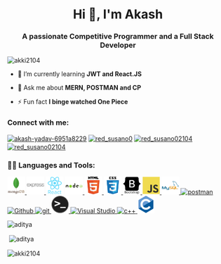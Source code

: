 <h1 align="center">Hi 👋, I'm Akash</h1>
<h3 align="center">A passionate Competitive Programmer and a Full Stack Developer</h3>

<p align="left"> <img src="https://komarev.com/ghpvc/?username=akki2104&label=Profile%20views&color=0e75b6&style=flat" alt="akki2104" /> </p>

- 🌱 I’m currently learning **JWT and React.JS**

- 💬 Ask me about **MERN, POSTMAN and CP**

- ⚡ Fun fact **I binge watched One Piece**

<h3 align="left">Connect with me:</h3>
<p align="left">
<a href="https://linkedin.com/in/akash-yadav-6951a8229" target="blank"><img align="center" src="https://raw.githubusercontent.com/rahuldkjain/github-profile-readme-generator/master/src/images/icons/Social/linked-in-alt.svg" alt="akash-yadav-6951a8229" height="30" width="40" /></a>
<a href="https://www.codechef.com/users/red_susano0" target="blank"><img align="center" src="https://cdn.jsdelivr.net/npm/simple-icons@3.1.0/icons/codechef.svg" alt="red_susano0" height="30" width="40" /></a>
<a href="https://codeforces.com/profile/red_susano02104" target="blank"><img align="center" src="https://raw.githubusercontent.com/rahuldkjain/github-profile-readme-generator/master/src/images/icons/Social/codeforces.svg" alt="red_susano02104" height="30" width="40" /></a>
<a href="https://www.leetcode.com/red_susano02104" target="blank"><img align="center" src="https://raw.githubusercontent.com/rahuldkjain/github-profile-readme-generator/master/src/images/icons/Social/leet-code.svg" alt="red_susano02104" height="30" width="40" /></a>
</p>

<h3 align="left">👨‍💻 Languages and Tools:</h3>

<p align="left"><a href="https://www.mongodb.com/" target="_blank" rel="noreferrer"> <img src="https://raw.githubusercontent.com/devicons/devicon/master/icons/mongodb/mongodb-original-wordmark.svg" alt="mongodb" width="40" height="40"/> </a>
 <a href="https://expressjs.com" target="_blank" rel="noreferrer"> <img src="https://raw.githubusercontent.com/devicons/devicon/master/icons/express/express-original-wordmark.svg" alt="express" width="40" height="40"/></a><a href="https://reactjs.org/" target="_blank" rel="noreferrer"> <img src="https://raw.githubusercontent.com/devicons/devicon/master/icons/react/react-original-wordmark.svg" alt="react" width="40" height="40"/></a> <a href="https://nodejs.org" target="_blank" rel="noreferrer"> <img src="https://raw.githubusercontent.com/devicons/devicon/master/icons/nodejs/nodejs-original-wordmark.svg" alt="nodejs" width="40" height="40"/> </a><a href="https://html.com/" target="_blank" rel="noreferrer"> <img src="https://raw.githubusercontent.com/github/explore/80688e429a7d4ef2fca1e82350fe8e3517d3494d/topics/html/html.png" alt="html-5" width="40" height="40"/> </a><a href="https://www.w3schools.com/css/" target="_blank" rel="noreferrer"> <img src="https://raw.githubusercontent.com/github/explore/80688e429a7d4ef2fca1e82350fe8e3517d3494d/topics/css/css.png" alt="css" width="40" height="40"/> </a>
 <a href="https://getbootstrap.com" target="_blank" rel="noreferrer"> <img src="https://raw.githubusercontent.com/devicons/devicon/master/icons/bootstrap/bootstrap-plain-wordmark.svg" alt="bootstrap" width="40" height="40"/> </a>
 <a href="https://developer.mozilla.org/en-US/docs/Web/JavaScript" target="_blank" rel="noreferrer"> 
  <img src="https://raw.githubusercontent.com/devicons/devicon/master/icons/javascript/javascript-original.svg" alt="javascript" width="40" height="40"/> </a>
 <a href="https://www.mysql.com/" target="_blank" rel="noreferrer"> <img src="https://raw.githubusercontent.com/devicons/devicon/master/icons/mysql/mysql-original-wordmark.svg" alt="mysql" width="40" height="40"/> </a>
 <a href="https://postman.com" target="_blank" rel="noreferrer"> <img src="https://www.vectorlogo.zone/logos/getpostman/getpostman-icon.svg" alt="postman" width="40" height="40"/></a>
 <a href="https://github.com/" target="_blank" rel="noreferrer"> 
  <img src="https://i.imgur.com/DZgetVv.png" alt="Github" width="40" height="40"/> </a>
  <a href="https://git-scm.com/" target="_blank" rel="noreferrer"> <img src="https://www.vectorlogo.zone/logos/git-scm/git-scm-icon.svg" alt="git" width="40" height="40"/> </a>
 <a href="#" target="_blank" rel="noreferrer"> 
  <img src="https://raw.githubusercontent.com/github/explore/80688e429a7d4ef2fca1e82350fe8e3517d3494d/topics/terminal/terminal.png" alt="terminal" width="40" height="40"/> </a>
 <a href="https://code.visualstudio.com/" target="_blank" rel="noreferrer"> 
  <img src="https://img.icons8.com/fluent/48/000000/visual-studio-code-2019.png" alt="Visual Studio" width="40" height="40"/> </a>
<a href="https://www.cprogramming.com/" target="_blank" rel="noreferrer"> <img src="https://img.icons8.com/color/48/000000/c-plus-plus-logo.png" alt="c++"  width="40" height="40"/> </a> 
<a href="https://www.w3schools.com/cpp//" target="_blank" rel="noreferrer"> 
  <img src="https://raw.githubusercontent.com/devicons/devicon/master/icons/c/c-original.svg" alt="c++" width="40" height="40"/> </a>
</p>


<p><img align="centre" src="https://github-readme-stats.vercel.app/api/top-langs?username=its-me-aadi&show_icons=true&hide_border=true&theme=dark&locale=en&layout=compact" alt="aditya" /></p>

<p>&nbsp;<img align="center" src="https://github-readme-stats.vercel.app/api?username=its-me-aadi&show_icons=true&hide_border=true&theme=dark&locale=en" alt="aditya" /></p>
<p><img align="center" src="https://github-readme-streak-stats.herokuapp.com/?user=its-me-aadi&theme=dark" alt="akki2104" /></p>
